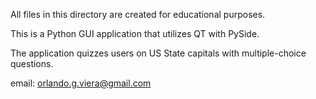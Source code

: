 All files in this directory are created for educational purposes.

This is a Python GUI application that utilizes QT with PySide.

The application quizzes users on US State capitals with multiple-choice questions. 

email: orlando.g.viera@gmail.com
